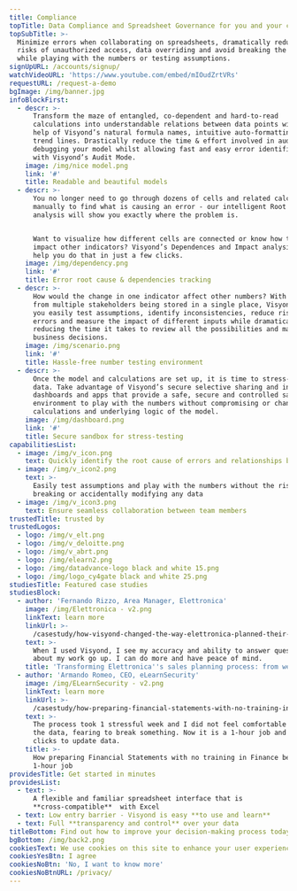 ```yaml
---
title: Compliance
topTitle: Data Compliance and Spreadsheet Governance for you and your clients
topSubTitle: >-
  Minimize errors when collaborating on spreadsheets, dramatically reduce the
  risks of unauthorized access, data overriding and avoid breaking the model
  while playing with the numbers or testing assumptions.
signUpURL: /accounts/signup/
watchVideoURL: 'https://www.youtube.com/embed/mIOudZrtVRs'
requestURL: /request-a-demo
bgImage: /img/banner.jpg
infoBlockFirst:
  - descr: >-
      Transform the maze of entangled, co-dependent and hard-to-read
      calculations into understandable relations between data points with the
      help of Visyond’s natural formula names, intuitive auto-formatting, and
      trend lines. Drastically reduce the time & effort involved in auditing and
      debugging your model whilst allowing fast and easy error identification
      with Visyond’s Audit Mode.
    image: /img/nice model.png
    link: '#'
    title: Readable and beautiful models
  - descr: >-
      You no longer need to go through dozens of cells and related calculations
      manually to find what is causing an error - our intelligent Root Cause
      analysis will show you exactly where the problem is.


      Want to visualize how different cells are connected or know how they
      impact other indicators? Visyond’s Dependences and Impact analysis will
      help you do that in just a few clicks.
    image: /img/dependency.png
    link: '#'
    title: Error root cause & dependencies tracking
  - descr: >-
      How would the change in one indicator affect other numbers? With inputs
      from multiple stakeholders being stored in a single place, Visyond lets
      you easily test assumptions, identify inconsistencies, reduce risk of
      errors and measure the impact of different inputs while dramatically
      reducing the time it takes to review all the possibilities and make smart
      business decisions.
    image: /img/scenario.png
    link: '#'
    title: Hassle-free number testing environment
  - descr: >-
      Once the model and calculations are set up, it is time to stress-test the
      data. Take advantage of Visyond’s secure selective sharing and interactive
      dashboards and apps that provide a safe, secure and controlled sandbox
      environment to play with the numbers without compromising or changing the
      calculations and underlying logic of the model.
    image: /img/dashboard.png
    link: '#'
    title: Secure sandbox for stress-testing
capabilitiesList:
  - image: /img/v_icon.png
    text: Quickly identify the root cause of errors and relationships between cells
  - image: /img/v_icon2.png
    text: >-
      Easily test assumptions and play with the numbers without the risk of
      breaking or accidentally modifying any data
  - image: /img/v_icon3.png
    text: Ensure seamless collaboration between team members
trustedTitle: trusted by
trustedLogos:
  - logo: /img/v_elt.png
  - logo: /img/v_deloitte.png
  - logo: /img/v_abrt.png
  - logo: /img/elearn2.png
  - logo: /img/datadvance-logo black and white 15.png
  - logo: /img/logo_cy4gate black and white 25.png
studiesTitle: Featured case studies
studiesBlock:
  - author: 'Fernando Rizzo, Area Manager, Elettronica'
    image: /img/Elettronica - v2.png
    linkText: learn more
    linkUrl: >-
      /casestudy/how-visyond-changed-the-way-elettronica-planned-their-sales-and-shortened-the-process-from-weeks-to-hours/
    text: >-
      When I used Visyond, I see my accuracy and ability to answer questions
      about my work go up. I can do more and have peace of mind.
    title: 'Transforming Elettronica''s sales planning process: from weeks to hours'
  - author: 'Armando Romeo, CEO, eLearnSecurity'
    image: /img/ELearnSecurity - v2.png
    linkText: learn more
    linkUrl: >-
      /casestudy/how-preparing-financial-statements-with-no-training-in-finance-became-a-1-hour-job/
    text: >-
      The process took 1 stressful week and I did not feel comfortable to update
      the data, fearing to break something. Now it is a 1-hour job and a few
      clicks to update data.
    title: >-
      How preparing Financial Statements with no training in Finance became a
      1-hour job
providesTitle: Get started in minutes
providesList:
  - text: >-
      A flexible and familiar spreadsheet interface that is
      **cross-compatible**  with Excel
  - text: Low entry barrier - Visyond is easy **to use and learn**
  - text: Full **transparency and control** over your data
titleBottom: Find out how to improve your decision-making process today
bgBottom: /img/back2.png
cookiesText: We use cookies on this site to enhance your user experience
cookiesYesBtn: I agree
cookiesNoBtn: 'No, I want to know more'
cookiesNoBtnURL: /privacy/
---
```



